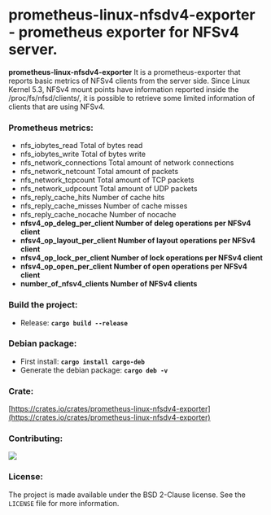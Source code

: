 # prometheus-linux-nfsdv4-exporter - prometheus exporter for NFSv4 server. 

<b>prometheus-linux-nfsdv4-exporter</b> It is a prometheus-exporter that reports basic metrics of NFSv4 clients from the server side. Since Linux Kernel 5.3, NFSv4 mount points have information reported inside the /proc/fs/nfsd/clients/, it is possible to retrieve some limited information of clients that are using NFSv4. 

### Prometheus metrics:
* nfs_iobytes_read Total of bytes read
* nfs_iobytes_write Total of bytes write
* nfs_network_connections Total amount of network connections
* nfs_network_netcount Total amount of packets
* nfs_network_tcpcount Total amount of TCP packets
* nfs_network_udpcount Total amount of UDP packets
* nfs_reply_cache_hits Number of cache hits
* nfs_reply_cache_misses Number of cache misses
* nfs_reply_cache_nocache Number of nocache
* <b>nfsv4_op_deleg_per_client Number of deleg operations per NFSv4 client</b>
* <b>nfsv4_op_layout_per_client Number of layout operations per NFSv4 client</b>
* <b>nfsv4_op_lock_per_client Number of lock operations per NFSv4 client</b>
* <b>nfsv4_op_open_per_client Number of open operations per NFSv4 client</b>
* <b>number_of_nfsv4_clients Number of NFSv4 clients</b>
 
### Build the project:
* Release: <b>```cargo build --release```</b>

### Debian package:
* First install: <b>```cargo install cargo-deb```</b>
* Generate the debian package: <b>```cargo deb -v```</b>

### Crate:
[https://crates.io/crates/prometheus-linux-nfsdv4-exporter](https://crates.io/crates/prometheus-linux-nfsdv4-exporter)

### Contributing:
<a href="https://github.com/Gandi/prometheus-linux-nfsdv4-exporter/graphs/contributors">
  <img src="https://contributors-img.web.app/image?repo=Gandi/prometheus-linux-nfsdv4-exporter" />
</a>

### License:

The project is made available under the BSD 2-Clause license. See the `LICENSE` file for more information.
